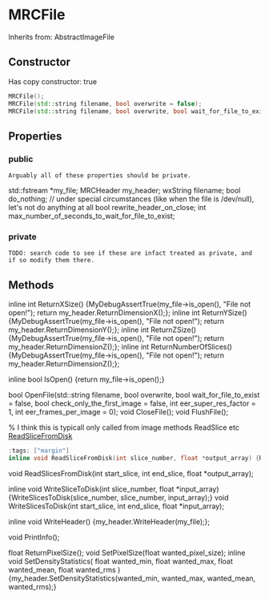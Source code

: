 # MRCFile

Inherits from: AbstractImageFile

## Constructor

Has copy constructor: true

```c++
MRCFile();
MRCFile(std::string filename, bool overwrite = false);
MRCFile(std::string filename, bool overwrite, bool wait_for_file_to_exist);
```

## Properties

### public

```{note}
Arguably all of these properties should be private. 
```

std::fstream *my_file;
MRCHeader my_header;
wxString filename;
bool do_nothing; // under special circumstances (like when the file is /dev/null), let's not do anything at all
bool rewrite_header_on_close;
int max_number_of_seconds_to_wait_for_file_to_exist;

### private

```{sidebar}
TODO: search code to see if these are infact treated as private, and if so modify them there.
```

## Methods


inline int ReturnXSize() {MyDebugAssertTrue(my_file->is_open(), "File not open!");	return my_header.ReturnDimensionX();};
inline int ReturnYSize() {MyDebugAssertTrue(my_file->is_open(), "File not open!");	return my_header.ReturnDimensionY();};
inline int ReturnZSize() {MyDebugAssertTrue(my_file->is_open(), "File not open!");	return my_header.ReturnDimensionZ();};
inline int ReturnNumberOfSlices() {MyDebugAssertTrue(my_file->is_open(), "File not open!");	return my_header.ReturnDimensionZ();};

inline bool IsOpen() {return my_file->is_open();}

bool OpenFile(std::string filename, bool overwrite, bool wait_for_file_to_exist = false, bool check_only_the_first_image = false, int eer_super_res_factor = 1, int eer_frames_per_image = 0);
void CloseFile();
void FlushFile();

% I think this is typicall only called from image methods ReadSlice etc
[ReadSliceFromDisk](ReadSliceFromDisk.md)

```c++
:tags: ["margin"]
inline void ReadSliceFromDisk(int slice_number, float *output_array) {ReadSlicesFromDisk(slice_number, slice_number, output_array);}
```
void ReadSlicesFromDisk(int start_slice, int end_slice, float *output_array);

inline void WriteSliceToDisk(int slice_number, float *input_array) {WriteSlicesToDisk(slice_number, slice_number, input_array);}
void WriteSlicesToDisk(int start_slice, int end_slice, float *input_array);

inline void WriteHeader() {my_header.WriteHeader(my_file);};

void PrintInfo();

float ReturnPixelSize();
void SetPixelSize(float wanted_pixel_size);
inline void SetDensityStatistics( float wanted_min, float wanted_max, float wanted_mean, float wanted_rms ){my_header.SetDensityStatistics(wanted_min, wanted_max, wanted_mean, wanted_rms);}
